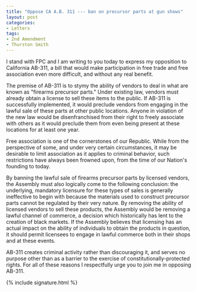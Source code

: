 ```yaml
---
title: "Oppose CA A.B. 311 --- ban on precursor parts at gun shows"
layout: post
categories:
- Letters
tags:
- 2nd Amendment
- Thurston Smith
---
```


I stand with FPC and I am writing to you today to express my opposition to California AB-311, a bill that would make participation in free trade and free association even more difficult, and without any real benefit.

The premise of AB-311 is to stymy the ability of vendors to deal in what are known as "firearms precursor parts." Under existing law, vendors must already obtain a license to sell these items to the public. If AB-311 is successfully implemented, it would preclude vendors from engaging in the lawful sale of these parts at other public locations. Anyone in violation of the new law would be disenfranchised from their right to freely associate with others as it would preclude them from even being present at these locations for at least one year.

Free association is one of the cornerstones of our Republic. While from the perspective of some, and under very certain circumstances, it may be desirable to limit association as it applies to criminal behavior, such restrictions have always been frowned upon, from the time of our Nation's founding to today.

By banning the lawful sale of firearms precursor parts by licensed vendors, the Assembly must also logically come to the following conclusion: the underlying, mandatory licensure for these types of sales is generally ineffective to begin with because the materials used to construct precursor parts cannot be regulated by their very nature. By removing the ability of licensed vendors to sell these products, the Assembly would be removing a lawful channel of commerce, a decision which historically has lent to the creation of black markets. If the Assembly believes that licensing has an actual impact on the ability of individuals to obtain the products in question, it should permit licensees to engage in lawful commerce both in their shops and at these events.

AB-311 creates criminal activity rather than discouraging it, and serves no purpose other than as a barrier to the exercise of constitutionally-protected rights. For all of these reasons I respectfully urge you to join me in opposing AB-311.

{% include signature.html %}
